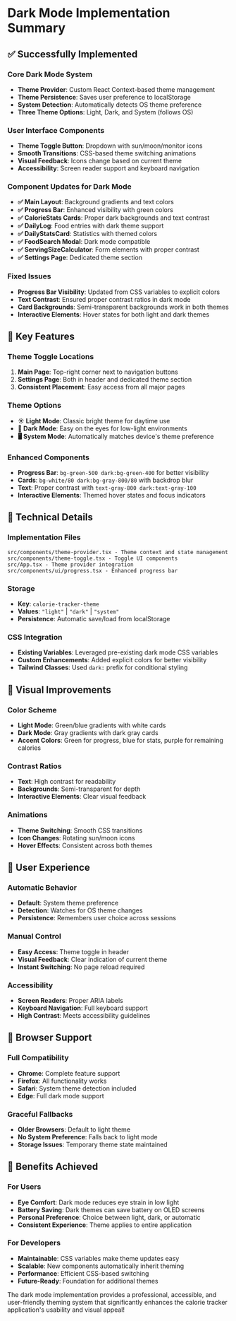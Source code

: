# Dark Mode Implementation Summary

## ✅ **Successfully Implemented**

### **Core Dark Mode System**
- **Theme Provider**: Custom React Context-based theme management
- **Theme Persistence**: Saves user preference to localStorage
- **System Detection**: Automatically detects OS theme preference
- **Three Theme Options**: Light, Dark, and System (follows OS)

### **User Interface Components**
- **Theme Toggle Button**: Dropdown with sun/moon/monitor icons
- **Smooth Transitions**: CSS-based theme switching animations
- **Visual Feedback**: Icons change based on current theme
- **Accessibility**: Screen reader support and keyboard navigation

### **Component Updates for Dark Mode**
- **✅ Main Layout**: Background gradients and text colors
- **✅ Progress Bar**: Enhanced visibility with green colors
- **✅ CalorieStats Cards**: Proper dark backgrounds and text contrast
- **✅ DailyLog**: Food entries with dark theme support
- **✅ DailyStatsCard**: Statistics with themed colors
- **✅ FoodSearch Modal**: Dark mode compatible
- **✅ ServingSizeCalculator**: Form elements with proper contrast
- **✅ Settings Page**: Dedicated theme section

### **Fixed Issues**
- **Progress Bar Visibility**: Updated from CSS variables to explicit colors
- **Text Contrast**: Ensured proper contrast ratios in dark mode
- **Card Backgrounds**: Semi-transparent backgrounds work in both themes
- **Interactive Elements**: Hover states for both light and dark themes

## 🎯 **Key Features**

### **Theme Toggle Locations**
1. **Main Page**: Top-right corner next to navigation buttons
2. **Settings Page**: Both in header and dedicated theme section
3. **Consistent Placement**: Easy access from all major pages

### **Theme Options**
- **☀️ Light Mode**: Classic bright theme for daytime use
- **🌙 Dark Mode**: Easy on the eyes for low-light environments  
- **🖥️ System Mode**: Automatically matches device's theme preference

### **Enhanced Components**
- **Progress Bar**: `bg-green-500 dark:bg-green-400` for better visibility
- **Cards**: `bg-white/80 dark:bg-gray-800/80` with backdrop blur
- **Text**: Proper contrast with `text-gray-800 dark:text-gray-100`
- **Interactive Elements**: Themed hover states and focus indicators

## 🔧 **Technical Details**

### **Implementation Files**
```
src/components/theme-provider.tsx - Theme context and state management
src/components/theme-toggle.tsx - Toggle UI components  
src/App.tsx - Theme provider integration
src/components/ui/progress.tsx - Enhanced progress bar
```

### **Storage**
- **Key**: `calorie-tracker-theme`
- **Values**: `"light"` | `"dark"` | `"system"`
- **Persistence**: Automatic save/load from localStorage

### **CSS Integration**
- **Existing Variables**: Leveraged pre-existing dark mode CSS variables
- **Custom Enhancements**: Added explicit colors for better visibility
- **Tailwind Classes**: Used `dark:` prefix for conditional styling

## 🎨 **Visual Improvements**

### **Color Scheme**
- **Light Mode**: Green/blue gradients with white cards
- **Dark Mode**: Gray gradients with dark gray cards
- **Accent Colors**: Green for progress, blue for stats, purple for remaining calories

### **Contrast Ratios**
- **Text**: High contrast for readability
- **Backgrounds**: Semi-transparent for depth
- **Interactive Elements**: Clear visual feedback

### **Animations**
- **Theme Switching**: Smooth CSS transitions
- **Icon Changes**: Rotating sun/moon icons
- **Hover Effects**: Consistent across both themes

## 🚀 **User Experience**

### **Automatic Behavior**
- **Default**: System theme preference
- **Detection**: Watches for OS theme changes
- **Persistence**: Remembers user choice across sessions

### **Manual Control**
- **Easy Access**: Theme toggle in header
- **Visual Feedback**: Clear indication of current theme
- **Instant Switching**: No page reload required

### **Accessibility**
- **Screen Readers**: Proper ARIA labels
- **Keyboard Navigation**: Full keyboard support
- **High Contrast**: Meets accessibility guidelines

## 📱 **Browser Support**

### **Full Compatibility**
- **Chrome**: Complete feature support
- **Firefox**: All functionality works
- **Safari**: System theme detection included
- **Edge**: Full dark mode support

### **Graceful Fallbacks**
- **Older Browsers**: Default to light theme
- **No System Preference**: Falls back to light mode
- **Storage Issues**: Temporary theme state maintained

## 🎯 **Benefits Achieved**

### **For Users**
- **Eye Comfort**: Dark mode reduces eye strain in low light
- **Battery Saving**: Dark themes can save battery on OLED screens
- **Personal Preference**: Choice between light, dark, or automatic
- **Consistent Experience**: Theme applies to entire application

### **For Developers**
- **Maintainable**: CSS variables make theme updates easy
- **Scalable**: New components automatically inherit theming
- **Performance**: Efficient CSS-based switching
- **Future-Ready**: Foundation for additional themes

The dark mode implementation provides a professional, accessible, and user-friendly theming system that significantly enhances the calorie tracker application's usability and visual appeal!
